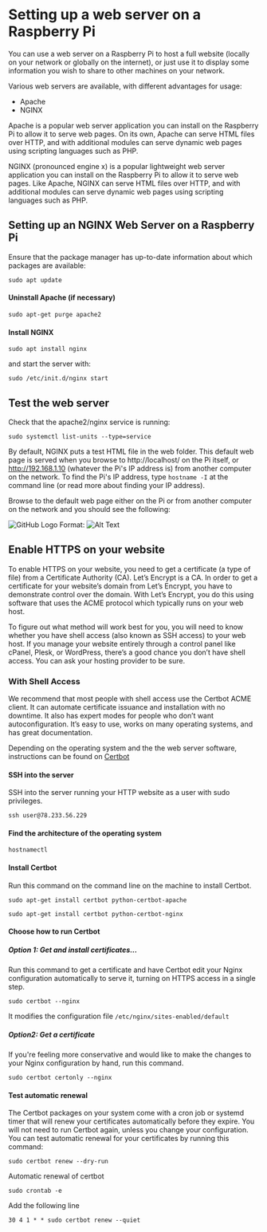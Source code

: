 # Setting up a web server on a Raspberry Pi

You can use a web server on a Raspberry Pi to host a full website (locally on your network or globally on the internet), or just use it to display some information you wish to share to other machines on your network.

Various web servers are available, with different advantages for usage:

* Apache
* NGINX

Apache is a popular web server application you can install on the Raspberry Pi to allow it to serve web pages. On its own, Apache can serve HTML files over HTTP, and with additional modules can serve dynamic web pages using scripting languages such as PHP.

NGINX (pronounced engine x) is a popular lightweight web server application you can install on the Raspberry Pi to allow it to serve web pages. Like Apache, NGINX can serve HTML files over HTTP, and with additional modules can serve dynamic web pages using scripting languages such as PHP.

## Setting up an NGINX Web Server on a Raspberry Pi

Ensure that the package manager has up-to-date information about which packages are available:

`sudo apt update`

#### Uninstall Apache (if necessary)

`sudo apt-get purge apache2`

#### Install NGINX

`sudo apt install nginx`

and start the server with:

`sudo /etc/init.d/nginx start`

## Test the web server

Check that the apache2/nginx service is running:

`sudo systemctl list-units --type=service`

By default, NGINX puts a test HTML file in the web folder. This default web page is served when you browse to http://localhost/ on the Pi itself, or http://192.168.1.10 (whatever the Pi's IP address is) from another computer on the network. To find the Pi's IP address, type `hostname -I` at the command line (or read more about finding your IP address).

Browse to the default web page either on the Pi or from another computer on the network and you should see the following:

![GitHub Logo](/images/logo.png)
Format: ![Alt Text](url)

## Enable HTTPS on your website

To enable HTTPS on your website, you need to get a certificate (a type of file) from a Certificate Authority (CA). Let’s Encrypt is a CA. In order to get a certificate for your website’s domain from Let’s Encrypt, you have to demonstrate control over the domain. With Let’s Encrypt, you do this using software that uses the ACME protocol which typically runs on your web host.

To figure out what method will work best for you, you will need to know whether you have shell access (also known as SSH access) to your web host. If you manage your website entirely through a control panel like cPanel, Plesk, or WordPress, there’s a good chance you don’t have shell access. You can ask your hosting provider to be sure.

### With Shell Access

We recommend that most people with shell access use the Certbot ACME client. It can automate certificate issuance and installation with no downtime. It also has expert modes for people who don’t want autoconfiguration. It’s easy to use, works on many operating systems, and has great documentation. 

Depending on the operating system and the the web server software, instructions can be found on 
[Certbot](https://certbot.eff.org/) 

#### SSH into the server

SSH into the server running your HTTP website as a user with sudo privileges.

`ssh user@78.233.56.229`

#### Find the architecture of the operating system

`hostnamectl`

#### Install Certbot

Run this command on the command line on the machine to install Certbot.

`sudo apt-get install certbot python-certbot-apache`

`sudo apt-get install certbot python-certbot-nginx`

#### Choose how to run Certbot

##### Option 1: Get and install certificates...

Run this command to get a certificate and have Certbot edit your Nginx configuration automatically to serve it, turning on HTTPS access in a single step.

`sudo certbot --nginx`

It modifies the configuration file `/etc/nginx/sites-enabled/default`

##### Option2: Get a certificate

If you're feeling more conservative and would like to make the changes to your Nginx configuration by hand, run this command.

`sudo certbot certonly --nginx`

#### Test automatic renewal

The Certbot packages on your system come with a cron job or systemd timer that will renew your certificates automatically before they expire. You will not need to run Certbot again, unless you change your configuration. You can test automatic renewal for your certificates by running this command:

`sudo certbot renew --dry-run`

Automatic renewal of certbot

`sudo crontab -e`

Add the following line 

`30 4 1 * * sudo certbot renew --quiet`




